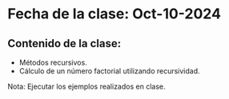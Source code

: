 # Fecha de la clase: Oct-10-2024

## Contenido de la clase:

- Métodos recursivos.
- Cálculo de un número factorial utilizando recursividad.

Nota: Ejecutar los ejemplos realizados en clase.